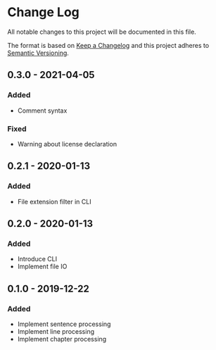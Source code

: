 # Change Log
All notable changes to this project will be documented in this file.

The format is based on [Keep a Changelog](http://keepachangelog.com/)
and this project adheres to [Semantic Versioning](http://semver.org/).

## 0.3.0 - 2021-04-05

### Added

* Comment syntax

### Fixed

* Warning about license declaration

## 0.2.1 - 2020-01-13
### Added
* File extension filter in CLI

## 0.2.0 - 2020-01-13
### Added
* Introduce CLI
* Implement file IO

## 0.1.0 - 2019-12-22
### Added

* Implement sentence processing
* Implement line processing
* Implement chapter processing